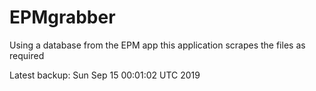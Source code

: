 # EPMgrabber
Using a database from the EPM app this application scrapes the files as required


Latest backup: Sun Sep 15 00:01:02 UTC 2019
